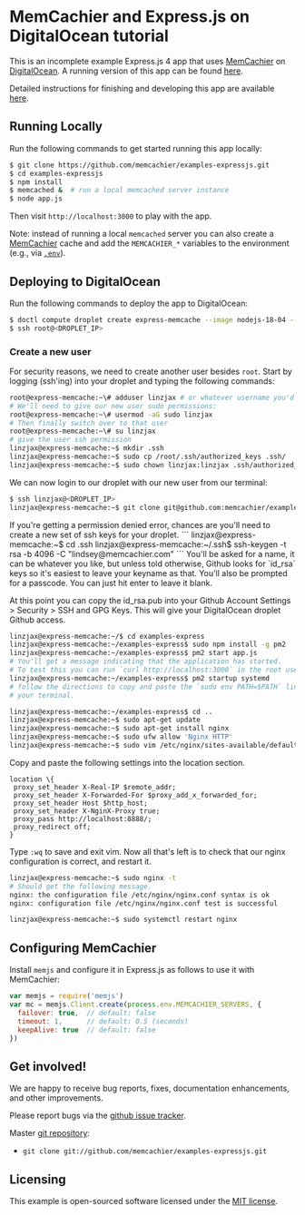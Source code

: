 # MemCachier and Express.js on DigitalOcean tutorial

This is an incomplete example Express.js 4 app that uses
[MemCachier](https://www.memcachier.com) on
[DigitalOcean](http://www.heroku.com/). A running version of this app can be
found [here](http://memcachier-examples-expressjs.herokuapp.com).

Detailed instructions for finishing and developing this app are available
[here](https://blog.memcachier.com/2018/02/24/express-on-digital-ocean).

## Running Locally

Run the following commands to get started running this app locally:

```sh
$ git clone https://github.com/memcachier/examples-expressjs.git
$ cd examples-expressjs
$ npm install
$ memcached &  # run a local memcached server instance
$ node app.js
```

Then visit `http://localhost:3000` to play with the app.

Note: instead of running a local `memcached` server you can also create a
[MemCachier](https://www.memcachier.com/) cache and add the `MEMCACHIER_*`
variables to the environment (e.g., via
[`.env`](https://github.com/motdotla/dotenv)).

## Deploying to DigitalOcean

Run the following commands to deploy the app to DigitalOcean:

```bash
$ doctl compute droplet create express-memcache --image nodejs-18-04 --region nyc1 --size s-1vcpu-1gb --ssh-keys <KEY_FINGERPRINT>
$ ssh root@<DROPLET_IP>
```

### Create a new user

For security reasons, we need to create another user besides `root`. Start by
logging (ssh'ing) into your droplet and typing the following commands:

```bash
root@express-memcache:~\# adduser linzjax # or whatever username you'd like.
# We'll need to give our new user sudo permissions:
root@express-memcache:~\# usermod -aG sudo linzjax
# Then finally switch over to that user
root@express-memcache:~\# su linzjax
# give the user ssh permission
linzjax@express-memcache:~$ mkdir .ssh
linzjax@express-memcache:~$ sudo cp /root/.ssh/authorized_keys .ssh/
linzjax@express-memcache:~$ sudo chown linzjax:linzjax .ssh/authorized_key
```

We can now login to our droplet with our new user from our terminal:
```bash
$ ssh linzjax@<DROPLET_IP>
linzjax@express-memcache:~$ git clone git@github.com:memcachier/examples-expressjs.git
```

<div class="alert alert-info">
   If you're getting a permission denied error, chances are you'll need to create
   a new set of ssh keys for your droplet.
   ```
   linzjax@express-memcache:~$ cd .ssh
   linzjax@express-memcache:~/.ssh$ ssh-keygen -t rsa -b 4096 -C "lindsey@memcachier.com"
   ```
   You'll be asked for a name, it can be whatever you like, but unless told
   otherwise, Github looks for `id_rsa` keys so it's easiest to leave your keyname
   as that. You'll also be prompted for a passcode. You can just hit enter to
   leave it blank.

   At this point you can copy the id_rsa.pub into your Github Account
   Settings > Security > SSH and GPG Keys. This will give your DigitalOcean
   droplet Github access.
   </div>

```bash
linzjax@express-memcache:~/$ cd examples-express
linzjax@express-memcache:~/examples-express$ sudo npm install -g pm2
linzjax@express-memcache:~/examples-express$ pm2 start app.js
# You'll get a message indicating that the application has started.
# To test this you can run `curl http://localhost:3000` in the root user window.
linzjax@express-memcache:~/examples-express$ pm2 startup systemd
# follow the directions to copy and paste the `sudo env PATH=$PATH` line into
# your terminal.

linzjax@express-memcache:~/examples-express$ cd ..
linzjax@express-memcache:~$ sudo apt-get update
linzjax@express-memcache:~$ sudo apt-get install nginx   
linzjax@express-memcache:~$ sudo ufw allow 'Nginx HTTP'
linzjax@express-memcache:~$ sudo vim /etc/nginx/sites-available/default
```

Copy and paste the following settings into the location section.

```
location \{
 proxy_set_header X-Real-IP $remote_addr;
 proxy_set_header X-Forwarded-For $proxy_add_x_forwarded_for;
 proxy_set_header Host $http_host;
 proxy_set_header X-NginX-Proxy true;
 proxy_pass http://localhost:8888/;
 proxy_redirect off;
}
```

Type `:wq` to save and exit vim. Now all that's left is to check that our
nginx configuration is correct, and restart it.

```bash
linzjax@express-memcache:~$ sudo nginx -t
# Should get the following message.
nginx: the configuration file /etc/nginx/nginx.conf syntax is ok
nginx: configuration file /etc/nginx/nginx.conf test is successful

linzjax@express-memcache:~$ sudo systemctl restart nginx
```

## Configuring MemCachier

Install `memjs` and configure it in Express.js as follows to use it with
MemCachier:

```js
var memjs = require('memjs')
var mc = memjs.Client.create(process.env.MEMCACHIER_SERVERS, {
  failover: true,  // default: false
  timeout: 1,      // default: 0.5 (seconds)
  keepAlive: true  // default: false
})
```

## Get involved!

We are happy to receive bug reports, fixes, documentation enhancements,
and other improvements.

Please report bugs via the
[github issue tracker](http://github.com/memcachier/examples-expressjs/issues).

Master [git repository](http://github.com/memcachier/examples-expressjs):

* `git clone git://github.com/memcachier/examples-expressjs.git`

## Licensing

This example is open-sourced software licensed under the
[MIT license](https://opensource.org/licenses/MIT).
